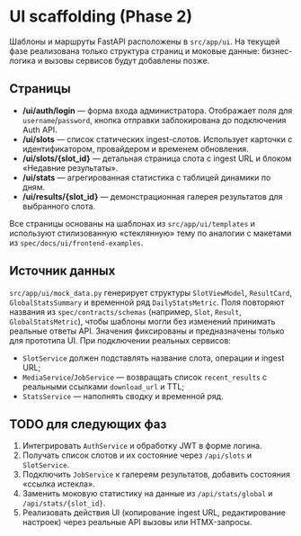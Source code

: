 # UI scaffolding (Phase 2)

Шаблоны и маршруты FastAPI расположены в `src/app/ui`. На текущей фазе реализована только структура страниц и моковые данные: бизнес-логика и вызовы сервисов будут добавлены позже.

## Страницы
- **/ui/auth/login** — форма входа администратора. Отображает поля для `username`/`password`, кнопка отправки заблокирована до подключения Auth API.
- **/ui/slots** — список статических ingest-слотов. Использует карточки с идентификатором, провайдером и временем обновления.
- **/ui/slots/{slot_id}** — детальная страница слота с ingest URL и блоком «Недавние результаты».
- **/ui/stats** — агрегированная статистика с таблицей динамики по дням.
- **/ui/results/{slot_id}** — демонстрационная галерея результатов для выбранного слота.

Все страницы основаны на шаблонах из `src/app/ui/templates` и используют стилизованную «стеклянную» тему по аналогии с макетами из `spec/docs/ui/frontend-examples`.

## Источник данных
`src/app/ui/mock_data.py` генерирует структуры `SlotViewModel`, `ResultCard`, `GlobalStatsSummary` и временной ряд `DailyStatsMetric`. Поля повторяют названия из `spec/contracts/schemas` (например, `Slot`, `Result`, `GlobalStatsMetric`), чтобы шаблоны могли без изменений принимать реальные ответы API. Значения фиксированы и предназначены только для прототипа UI. При подключении реальных сервисов:
- `SlotService` должен подставлять название слота, операции и ingest URL;
- `MediaService`/`JobService` — возвращать список `recent_results` с реальными ссылками `download_url` и TTL;
- `StatsService` — наполнять сводку и временной ряд.

## TODO для следующих фаз
1. Интегрировать `AuthService` и обработку JWT в форме логина.
2. Получать список слотов и их состояние через `/api/slots` и `SlotService`.
3. Подключить `JobService` к галереям результатов, добавить состояния «ссылка истекла».
4. Заменить моковую статистику на данные из `/api/stats/global` и `/api/stats/{slot_id}`.
5. Реализовать действия UI (копирование ingest URL, редактирование настроек) через реальные API вызовы или HTMX-запросы.
